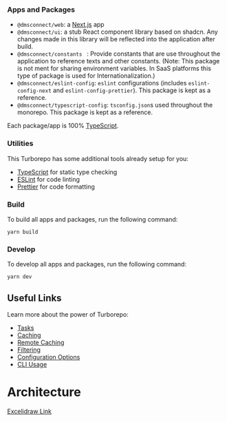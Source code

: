 ### Apps and Packages

- `@dmsconnect/web`: a [Next.js](https://nextjs.org/) app
- `@dmsconnect/ui`: a stub React component library based on shadcn. Any changes made in this library will be reflected into the application after build.
- `@dmsconnect/constants ` : Provide constants that are use throughout the application to reference texts and other constants. (Note: This package is not ment for sharing environment variables. In SaaS platforms this type of package is used for Internationalization.)
- `@dmsconnect/eslint-config`: `eslint` configurations (includes `eslint-config-next` and `eslint-config-prettier`). This package is kept as a reference.
- `@dmsconnect/typescript-config`: `tsconfig.json`s used throughout the monorepo. This package is kept as a reference.

Each package/app is 100% [TypeScript](https://www.typescriptlang.org/).

### Utilities

This Turborepo has some additional tools already setup for you:

- [TypeScript](https://www.typescriptlang.org/) for static type checking
- [ESLint](https://eslint.org/) for code linting
- [Prettier](https://prettier.io) for code formatting

### Build

To build all apps and packages, run the following command:

```
yarn build
```

### Develop

To develop all apps and packages, run the following command:

```
yarn dev
```

## Useful Links

Learn more about the power of Turborepo:

- [Tasks](https://turbo.build/docs/core-concepts/monorepos/running-tasks)
- [Caching](https://turbo.build/docs/core-concepts/caching)
- [Remote Caching](https://turbo.build/docs/core-concepts/remote-caching)
- [Filtering](https://turbo.build/docs/core-concepts/monorepos/filtering)
- [Configuration Options](https://turbo.build/docs/reference/configuration)
- [CLI Usage](https://turbo.build/docs/reference/command-line-reference)

# Architecture

[Excelidraw Link](https://excalidraw.com/#json=p0MzUos9cX9Ceak5a4Iz_,vX-8verHKMT7NV47dKx8WA)
